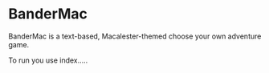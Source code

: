 # BanderMac

BanderMac is a text-based, Macalester-themed choose your own adventure game.

To run you use index.....
